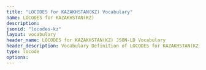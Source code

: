 ```yaml
---
title: "LOCODES for KAZAKHSTAN(KZ) Vocabulary"
name: LOCODES for KAZAKHSTAN(KZ) 
description: 
jsonid: "locodes-kz"
layout: vocabulary
header_name: LOCODES for KAZAKHSTAN(KZ) JSON-LD Vocabulary
header_description: Vocabulary Definition of LOCODES for KAZAKHSTAN(KZ) semantics in HTML format. JSON-LD format is available at [locodes-kz.jsonld](/vocabulary/locodes-kz.jsonld)
type: locode
options:
---
```

